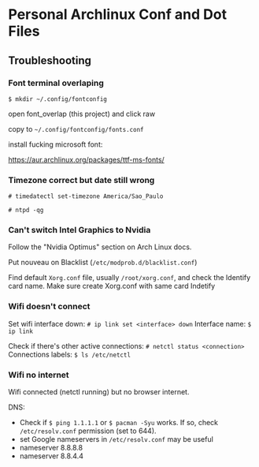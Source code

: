 # Personal Archlinux Conf and Dot Files


## Troubleshooting

### Font terminal overlaping
`$ mkdir ~/.config/fontconfig`

open font_overlap (this project) and click raw

copy to `~/.config/fontconfig/fonts.conf`

install fucking microsoft font:

https://aur.archlinux.org/packages/ttf-ms-fonts/

### Timezone correct but date still wrong

`# timedatectl set-timezone America/Sao_Paulo`

`# ntpd -qg`

### Can't switch Intel Graphics to Nvidia

Follow the "Nvidia Optimus" section on Arch Linux docs.

Put nouveau on Blacklist (`/etc/modprob.d/blacklist.conf`)

Find default `Xorg.conf` file, usually `/root/xorg.conf`, and check the Identify card name.
Make sure create Xorg.conf with same card Indetify

### Wifi doesn't connect

Set wifi interface down:
`# ip link set <interface> down`
Interface name:
`$ ip link`

Check if there's other active connections: 
`# netctl status <connection>`
Connections labels:
`$ ls /etc/netctl`

### Wifi no internet

Wifi connected (netctl running) but no browser internet.

DNS:
- Check if `$ ping 1.1.1.1` or `$ pacman -Syu` works. If so, check `/etc/resolv.conf` permission (set to 644).
- set Google nameservers in `/etc/resolv.conf` may be useful
- nameserver 8.8.8.8
- nameserver 8.8.4.4
